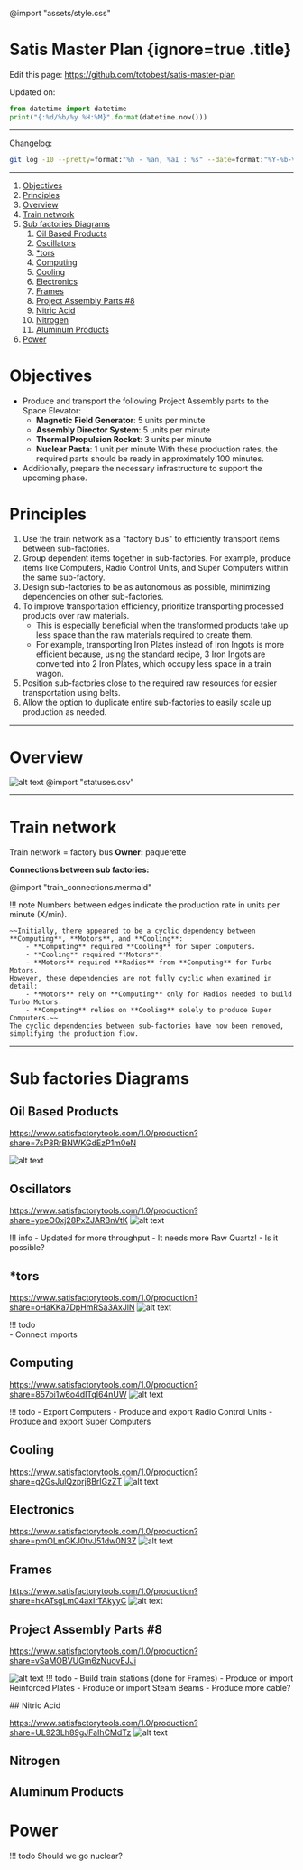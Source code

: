 @import "assets/style.css"

# Satis Master Plan  {ignore=true .title}

Edit this page: https://github.com/totobest/satis-master-plan

Updated on:
```python {cmd=true,output="html",hide}
from datetime import datetime
print("{:%d/%b/%y %H:%M}".format(datetime.now()))
```

----
Changelog:

```bash {cmd=true,hide}
git log -10 --pretty=format:"%h - %an, %aI : %s" --date=format:"%Y-%b-%d %H:%M:%S"
```



---



<!-- @import "[TOC]" {cmd="toc" depthFrom=1 depthTo=6 orderedList=true} -->

<!-- code_chunk_output -->

1. [Objectives](#objectives)
2. [Principles](#principles)
3. [Overview](#overview)
4. [Train network](#train-network)
5. [Sub factories Diagrams](#sub-factories-diagrams)
    1. [Oil Based Products](#oil-based-products)
    2. [Oscillators](#oscillators)
    3. [*tors](#tors)
    4. [Computing](#computing)
    5. [Cooling](#cooling)
    6. [Electronics](#electronics)
    7. [Frames](#frames)
    8. [Project Assembly Parts #8](#project-assembly-parts-8)
    9. [Nitric Acid](#nitric-acid)
    10. [Nitrogen](#nitrogen)
    11. [Aluminum Products](#aluminum-products)
6. [Power](#power)

<!-- /code_chunk_output -->



# Objectives

- Produce and transport the following Project Assembly parts to the Space Elevator:
    - **Magnetic Field Generator**: 5 units per minute
    - **Assembly Director System**: 5 units per minute
    - **Thermal Propulsion Rocket**: 3 units per minute
    - **Nuclear Pasta**: 1 unit per minute
    With these production rates, the required parts should be ready in approximately 100 minutes.
- Additionally, prepare the necessary infrastructure to support the upcoming phase.

# Principles

1. Use the train network as a "factory bus" to efficiently transport items between sub-factories.
1. Group dependent items together in sub-factories. For example, produce items like Computers, Radio Control Units, and Super Computers within the same sub-factory.
1. Design sub-factories to be as autonomous as possible, minimizing dependencies on other sub-factories.
1. To improve transportation efficiency, prioritize transporting processed products over raw materials.
    - This is especially beneficial when the transformed products take up less space than the raw materials required to create them.
    - For example, transporting Iron Plates instead of Iron Ingots is more efficient because, using the standard recipe, 3 Iron Ingots are converted into 2 Iron Plates, which occupy less space in a train wagon.
1. Position sub-factories close to the required raw resources for easier transportation using belts.
1. Allow the option to duplicate entire sub-factories to easily scale up production as needed.



---

# Overview

![alt text](assets/map_v3.png)
@import "statuses.csv"




---
# Train network

Train network = factory bus
**Owner:** paquerette

**Connections between sub factories:**


@import "train_connections.mermaid"


!!! note
    Numbers between edges indicate the production rate in units per minute (X/min).

    ~~Initially, there appeared to be a cyclic dependency between **Computing**, **Motors**, and **Cooling**:
        - **Computing** required **Cooling** for Super Computers.
        - **Cooling** required **Motors**.
        - **Motors** required **Radios** from **Computing** for Turbo Motors.  
    However, these dependencies are not fully cyclic when examined in detail:
        - **Motors** rely on **Computing** only for Radios needed to build Turbo Motors.
        - **Computing** relies on **Cooling** solely to produce Super Computers.~~
    The cyclic dependencies between sub-factories have now been removed, simplifying the production flow.
    


---

# Sub factories Diagrams

## Oil Based Products

https://www.satisfactorytools.com/1.0/production?share=7sP8RrBNWKGdEzP1m0eN

![alt text](assets/oil_v2.png)


## Oscillators

https://www.satisfactorytools.com/1.0/production?share=ypeO0xj28PxZJARBnVtK
![alt text](assets/oscillators_v1.png)

!!! info
    - Updated for more throughput
        - It needs more Raw Quartz!
            - Is it possible?



## *tors

https://www.satisfactorytools.com/1.0/production?share=oHaKKa7DpHmRSa3AxJlN
![alt text](assets/motors_v3.png)

!!! todo    
    - Connect imports

## Computing

https://www.satisfactorytools.com/1.0/production?share=857oi1w6o4dITqI64nUW
![alt text](assets/computing_v5.png)

!!! todo
    - Export Computers
    - Produce and export Radio Control Units
    - Produce and export Super Computers

## Cooling

https://www.satisfactorytools.com/1.0/production?share=g2GsJulQzprj8BrlGzZT
![alt text](assets/cooling_v5.png)


## Electronics
https://www.satisfactorytools.com/1.0/production?share=pmOLmGKJ0tvJ51dw0N3Z
![alt text](assets/electronics_v3.png)

## Frames
https://www.satisfactorytools.com/1.0/production?share=hkATsgLm04axIrTAkyyC
![alt text](assets/frames2.png)


## Project Assembly Parts #8
https://www.satisfactorytools.com/1.0/production?share=vSaMOBVUGm6zNuovEJJi


![alt text](assets/pap8_v4.png)
!!! todo
    - Build train stations (done for Frames)
    - Produce or import Reinforced Plates
    - Produce or import Steam Beams
    - Produce more cable?


## Nitric Acid

https://www.satisfactorytools.com/1.0/production?share=UL923Lh89gJFaIhCMdTz
![alt text](assets/nitric.png)

## Nitrogen

## Aluminum Products


# Power

!!! todo
    Should we go nuclear?
